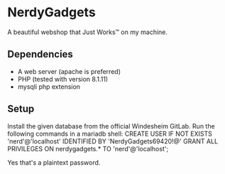 # NerdyGadgets

A beautiful webshop that Just Works™ on my machine.

## Dependencies
- A web server (apache is preferred)
- PHP (tested with version 8.1.11)
- mysqli php extension

## Setup

Install the given database from the official Windesheim GitLab.
Run the following commands in a mariadb shell:
  CREATE USER IF NOT EXISTS 'nerd'@'localhost' IDENTIFIED BY 'NerdyGadgets69420!@'
  GRANT ALL PRIVILEGES ON nerdygadgets.* TO 'nerd'@'localhost';

Yes that's a plaintext password.



